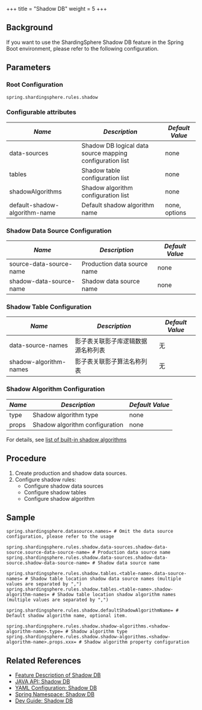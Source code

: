 +++
title = "Shadow DB"
weight = 5
+++

## Background
If you want to use the ShardingSphere Shadow DB feature in the Spring Boot environment, please refer to the following configuration.

## Parameters
### Root Configuration
```properties
spring.shardingsphere.rules.shadow
```

###  Configurable attributes
| *Name*  | *Description*  | *Default Value*  |
| ------- | ------ | ----- |
| data-sources | Shadow DB logical data source mapping configuration list | none |
| tables | Shadow table configuration list | none |
| shadowAlgorithms | Shadow algorithm configuration list | none |
| default-shadow-algorithm-name | Default shadow algorithm name | none, options |

### Shadow Data Source Configuration
| *Name*  | *Description*  | *Default Value*  |
| ------- | ------ | ----- |
| source-data-source-name | Production data source name | none |
| shadow-data-source-name | Shadow data source name | none |

### Shadow Table Configuration
| *Name*  | *Description*  | *Default Value*  |
| ------- | ------ | ----- |
| data-source-names | 影子表关联影子库逻辑数据源名称列表 | 无 |
| shadow-algorithm-names | 影子表关联影子算法名称列表 | 无 |

### Shadow Algorithm Configuration
| *Name*  | *Description*  | *Default Value*  |
| ------- | ------ | ----- |
| type | Shadow algorithm type | none|
| props | Shadow algorithm configuration | none |

For details, see [list of built-in shadow algorithms](/en/user-manual/common-config/builtin-algorithm/shadow/)

## Procedure
1. Create production and shadow data sources.
2. Configure shadow rules:
    - Configure shadow data sources
    - Configure shadow tables
    - Configure shadow algorithm

## Sample
```properties
spring.shardingsphere.datasource.names= # Omit the data source configuration, please refer to the usage

spring.shardingsphere.rules.shadow.data-sources.shadow-data-source.source-data-source-name= # Production data source name
spring.shardingsphere.rules.shadow.data-sources.shadow-data-source.shadow-data-source-name= # Shadow data source name

spring.shardingsphere.rules.shadow.tables.<table-name>.data-source-names= # Shadow table location shadow data source names (multiple values are separated by ",")
spring.shardingsphere.rules.shadow.tables.<table-name>.shadow-algorithm-names= # Shadow table location shadow algorithm names (multiple values are separated by ",")

spring.shardingsphere.rules.shadow.defaultShadowAlgorithmName= # Default shadow algorithm name, optional item.

spring.shardingsphere.rules.shadow.shadow-algorithms.<shadow-algorithm-name>.type= # Shadow algorithm type
spring.shardingsphere.rules.shadow.shadow-algorithms.<shadow-algorithm-name>.props.xxx= # Shadow algorithm property configuration
```

## Related References
- [Feature Description of Shadow DB](/en/features/shadow/)
- [JAVA API: Shadow DB ](/en/user-manual/shardingsphere-jdbc/java-api/rules/shadow/)
- [YAML Configuration: Shadow DB](/en/user-manual/shardingsphere-jdbc/yaml-config/rules/shadow/)
- [Spring Namespace: Shadow DB](/en/user-manual/shardingsphere-jdbc/spring-namespace/rules/shadow/)
- [Dev Guide: Shadow DB](/en/dev-manual/shadow/)
